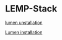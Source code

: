# LEMP-Stack

[ lumen unstallation](https://ueberdosis.io/artikel/lemp-stack-mit-docker-compose-am-beispiel-einer-lumen-applikation/)

[Lumen installation ](http://wern-ancheta.com/blog/2015/05/09/getting-started-with-lumen/)
